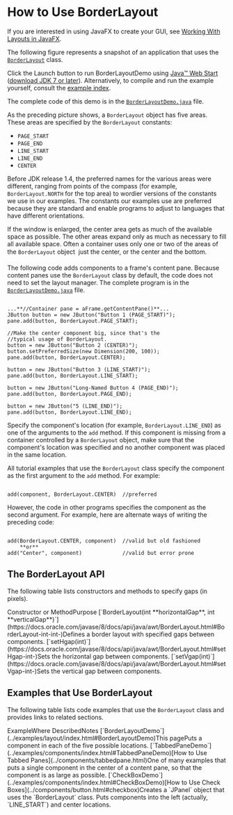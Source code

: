 
# How to Use BorderLayout

If you are interested in using JavaFX to create your GUI, see
[Working With Layouts in JavaFX](https://docs.oracle.com/javase/8/javafx/layout-tutorial/index.html).

The following figure represents a snapshot of an application that uses the 
[`BorderLayout`](https://docs.oracle.com/javase/8/docs/api/java/awt/BorderLayout.html) class.

Click the Launch button to run BorderLayoutDemo using 
[Java&#8482; Web Start](http://www.oracle.com/technetwork/java/javase/javawebstart/index.html) ([download JDK 7 or later](http://www.oracle.com/technetwork/java/javase/downloads/index.html)). Alternatively, to compile and run the example yourself, consult the [example index](../examples/layout/index.html#BorderLayoutDemo).

The complete code of this demo is in the 
[`BorderLayoutDemo.java`](../examples/layout/BorderLayoutDemoProject/src/layout/BorderLayoutDemo.java) file.

As the preceding picture shows, a `BorderLayout` object has five areas. These areas are specified by the `BorderLayout` constants:

- `PAGE_START`
- `PAGE_END`
- `LINE_START`
- `LINE_END`
- `CENTER`

Before JDK release 1.4, the preferred names for the various areas were different, ranging from points of the compass (for example, `BorderLayout.NORTH` for the top area) to wordier versions of the constants we use in our examples. The constants our examples use are preferred because they are standard and enable programs to adjust to languages that have different orientations.

If the window is enlarged, the center area gets as much of the available space as possible. The other areas expand only as much as necessary to fill all available space. Often a container uses only one or two of the areas of the `BorderLayout` object &#151; just the center, or the center and the bottom.

The following code adds components to a frame's content pane. Because content panes use the `BorderLayout` class by default, the code does not need to set the layout manager. The complete program is in the 
[`BorderLayoutDemo.java`](../examples/layout/BorderLayoutDemoProject/src/layout/BorderLayoutDemo.java) file.

```

...**//Container pane = aFrame.getContentPane()**...
JButton button = new JButton("Button 1 (PAGE_START)");
pane.add(button, BorderLayout.PAGE_START);

//Make the center component big, since that's the
//typical usage of BorderLayout.
button = new JButton("Button 2 (CENTER)");
button.setPreferredSize(new Dimension(200, 100));
pane.add(button, BorderLayout.CENTER);

button = new JButton("Button 3 (LINE_START)");
pane.add(button, BorderLayout.LINE_START);

button = new JButton("Long-Named Button 4 (PAGE_END)");
pane.add(button, BorderLayout.PAGE_END);

button = new JButton("5 (LINE_END)");
pane.add(button, BorderLayout.LINE_END);

```

Specify the component's location (for example, `BorderLayout.LINE_END`) as one of the arguments to the `add` method. If this component is missing from a container controlled by a `BorderLayout` object, make sure that the component's location was specified and no another component was placed in the same location.

All tutorial examples that use the `BorderLayout` class specify the component as the first argument to the `add` method. For example:

```

add(component, BorderLayout.CENTER)  //preferred

```

However, the code in other programs specifies the component as the second argument. For example, here are alternate ways of writing the preceding code:

```

add(BorderLayout.CENTER, component)  //valid but old fashioned
    **or**
add("Center", component)             //valid but error prone

```

## <a name="api" id="api">The BorderLayout API</a>

The following table lists constructors and methods to specify gaps (in pixels).
<th id="h1">Constructor or Method</th><th id="h2">Purpose</th>
<td headers="h1">[`BorderLayout(int **horizontalGap**, int **verticalGap**)`](https://docs.oracle.com/javase/8/docs/api/java/awt/BorderLayout.html#BorderLayout-int-int-)</td><td headers="h2">Defines a border layout with specified gaps between components.</td>
<td headers="h1">[`setHgap(int)`](https://docs.oracle.com/javase/8/docs/api/java/awt/BorderLayout.html#setHgap-int-)</td><td headers="h2">Sets the horizontal gap between components.</td>
<td headers="h1">[`setVgap(int)`](https://docs.oracle.com/javase/8/docs/api/java/awt/BorderLayout.html#setVgap-int-)</td><td headers="h2">Sets the vertical gap between components.</td>

## <a name="eg" id="eg">Examples that Use BorderLayout</a>

The following table lists code examples that use the `BorderLayout` class and provides links to related sections.
<th id="h101" align="left">Example</th><th id="h102" align="left">Where Described</th><th id="h103" align="left">Notes</th>
<td headers="h101">[`BorderLayoutDemo`](../examples/layout/index.html#BorderLayoutDemo)</td><td headers="h102">This page</td><td headers="h103">Puts a component in each of the five possible locations.</td>
<td headers="h101">[`TabbedPaneDemo`](../examples/components/index.html#TabbedPaneDemo)</td><td headers="h102">[How to Use Tabbed Panes](../components/tabbedpane.html)</td><td headers="h103">One of many examples that puts a single component in the center of a content pane, so that the component is as large as possible.</td>
<td headers="h101">[`CheckBoxDemo`](../examples/components/index.html#CheckBoxDemo)</td><td headers="h102">[How to Use Check Boxes](../components/button.html#checkbox)</td><td headers="h103">Creates a `JPanel` object that uses the `BorderLayout` class. Puts components into the left (actually, `LINE_START`) and center locations.</td>
